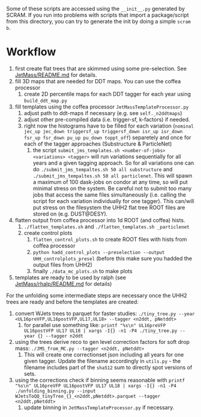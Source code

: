 
Some of these scripts are accessed using the `__init__.py` generated by SCRAM. 
If you run into problems with scripts that import a package/script from this directory, you can try to generate the init by doing a simple `scram b`.

# Workflow
1. first create flat trees that are skimmed using some pre-selection. See [JetMass/README.md](../README.md) for details.
2. fill 3D maps that are needed for DDT maps. You can use the coffea processor
   1. create 2D percentile maps for each DDT tagger for each year using `build_ddt_map.py`
3. fill templates using the coffea processor `JetMassTemplateProcessor.py`
   1. adjust path to ddt-maps if necessary (e.g. see `self._n2ddtmaps`)
   2. adjust other pre-compiled data (i.e. trigger-sf, k-factors) if needed.
   3. right now the histograms have to be filled for each variation (`nominal jec_up jec_down triggersf_up triggersf_down isr_up isr_down fsr_up fsr_down pu_up pu_down toppt_off`) separetely and once for each of the tagger approaches (Substructure & ParticleNet)
      1. the script `submit_jms_templates.sh <number-of-jobs> <variations> <tagger>` will run variations sequentially for all years and a given tagging approach. So for all variations one can do `./submit_jms_tempaltes.sh 50 all substructure` and `./submit_jms_tempaltes.sh 50 all particlenet`. This will spawn a maximum of 100 dask-jobs on condor at any time, so will put minimal stress on the system. Be careful not to submit too many jobs that access the same files simultaneously (i.e. calling the script for each variation individually for one tagger). This can/will put stress on the filesystem the UHH2 flat tree ROOT files are stored on (e.g. DUST@DESY).
4. flatten output from coffea processor into 1d ROOT (and coffea) hists.
   1. `./flatten_templates.sh` and `./flatten_templates.sh _particlenet`
   2. create control plots
      1. `flatten_control_plots.sh` to create ROOT files with hists from coffea processor
      2. `python hadd_control_plots --preselection --output UHH_controlplots_presel` (before this make sure you hadded the output files from UHH2)
      3. finally `./data_mc_plots.sh` to make plots
5. templates are ready to be used by ralph (see [JetMass/rhalp/README.md](../rhalph/README.md) for details)
  
For the unfolding some intermediate steps are necessary once the UHH2 trees are ready and before the templates are created:

1. convert WJets trees to parquet for faster studies: `./tiny_tree.py --year <UL16preVFP,UL16postVFP,UL17,UL18> --tagger <n2ddt, pNetddt>`
   1. for parallel use something like: `printf "%s\n" UL16preVFP UL16postVFP UL17 UL18 | xargs -I{} -n1 -P4 ./tiny_tree.py --year {} --tagger n2ddt`
2. using the trees derive reco to gen level correction factors for soft drop mass: `./JMS_from_MC.py --tagger <n2ddt, pNetddt>`
   1. This will create one correctionset json including all years for one given tagger. Update the filename accordingly in `utils.py` - the filename includes part of the `sha512` sum to directly spot versions of sets.
3. using the corrections check if binning seems reasonable with `printf "%s\n" UL16preVFP UL16postVFP UL17 UL18 | xargs -I{} -n1 -P4 ./unfolding_binning.py --input WJetsToQQ_tinyTree_{}_<n2ddt,pNetddt>.parquet --tagger <n2ddt,pNetddt>`
   1. update binning in `JetMassTemplateProcessor.py` if necessary.
